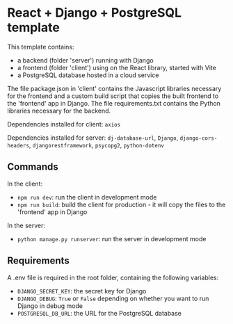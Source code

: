 # React + Django + PostgreSQL template

This template contains:
* a backend (folder 'server') running with Django
* a frontend (folder 'client') using on the React library, started with Vite
* a PostgreSQL database hosted in a cloud service

The file package.json in 'client' contains the Javascript libraries necessary for the frontend and a custom build script that copies the built frontend to the 'frontend' app in Django.
The file requirements.txt contains the Python libraries necessary for the backend.

Dependencies installed for client: `axios`

Dependencies installed for server: `dj-database-url`, `Django`, `django-cors-headers`, `djangorestframework`, `psycopg2`, `python-dotenv`

## Commands

In the client:

* `npm run dev`: run the client in development mode
* `npm run build`: build the client for production - it will copy the files to the 'frontend' app in Django

In the server:

* `python manage.py runserver`: run the server in development mode


## Requirements

A .env file is required in the root folder, containing the following variables:
* `DJANGO_SECRET_KEY`: the secret key for Django
* `DJANGO_DEBUG`: `True` or `False` depending on whether you want to run Django in debug mode
* `POSTGRESQL_DB_URL`: the URL for the PostgreSQL database